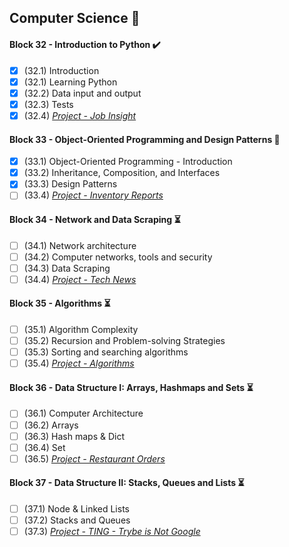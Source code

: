 ## Computer Science :construction:

#### Block 32 - Introduction to Python	✔️
- [x] (32.1) Introduction
- [x] (32.1) Learning Python
- [x] (32.2) Data input and output
- [x] (32.3) Tests
- [x] (32.4) _[Project - Job Insight]()_

#### Block 33 - Object-Oriented Programming and Design Patterns 🚩
- [x] (33.1) Object-Oriented Programming - Introduction
- [x] (33.2) Inheritance, Composition, and Interfaces
- [x] (33.3) Design Patterns
- [ ] (33.4) _[Project - Inventory Reports]()_

#### Block 34 - Network and Data Scraping :hourglass_flowing_sand:
- [ ] (34.1) Network architecture
- [ ] (34.2) Computer networks, tools and security
- [ ] (34.3) Data Scraping
- [ ] (34.4) _[Project - Tech News]()_

#### Block 35 - Algorithms	:hourglass_flowing_sand:
- [ ] (35.1) Algorithm Complexity
- [ ] (35.2) Recursion and Problem-solving Strategies 
- [ ] (35.3) Sorting and searching algorithms
- [ ] (35.4) _[Project - Algorithms]()_

#### Block 36 - Data Structure I: Arrays, Hashmaps and Sets :hourglass_flowing_sand:
- [ ] (36.1) Computer Architecture
- [ ] (36.2) Arrays
- [ ] (36.3) Hash maps & Dict
- [ ] (36.4) Set
- [ ] (36.5) _[Project - Restaurant Orders]()_

#### Block 37 - Data Structure II: Stacks, Queues and Lists	:hourglass_flowing_sand:
- [ ] (37.1) Node & Linked Lists
- [ ] (37.2) Stacks and Queues
- [ ] (37.3) _[Project - TING - Trybe is Not Google]()_
